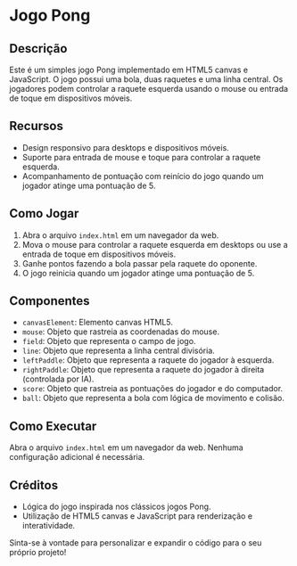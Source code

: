 # Jogo Pong

## Descrição

Este é um simples jogo Pong implementado em HTML5 canvas e JavaScript. O jogo possui uma bola, duas raquetes e uma linha central. Os jogadores podem controlar a raquete esquerda usando o mouse ou entrada de toque em dispositivos móveis.

## Recursos

- Design responsivo para desktops e dispositivos móveis.
- Suporte para entrada de mouse e toque para controlar a raquete esquerda.
- Acompanhamento de pontuação com reinício do jogo quando um jogador atinge uma pontuação de 5.

## Como Jogar

1. Abra o arquivo `index.html` em um navegador da web.
2. Mova o mouse para controlar a raquete esquerda em desktops ou use a entrada de toque em dispositivos móveis.
3. Ganhe pontos fazendo a bola passar pela raquete do oponente.
4. O jogo reinicia quando um jogador atinge uma pontuação de 5.

## Componentes

- `canvasElement`: Elemento canvas HTML5.
- `mouse`: Objeto que rastreia as coordenadas do mouse.
- `field`: Objeto que representa o campo de jogo.
- `line`: Objeto que representa a linha central divisória.
- `leftPaddle`: Objeto que representa a raquete do jogador à esquerda.
- `rightPaddle`: Objeto que representa a raquete do jogador à direita (controlada por IA).
- `score`: Objeto que rastreia as pontuações do jogador e do computador.
- `ball`: Objeto que representa a bola com lógica de movimento e colisão.

## Como Executar

Abra o arquivo `index.html` em um navegador da web. Nenhuma configuração adicional é necessária.

## Créditos

- Lógica do jogo inspirada nos clássicos jogos Pong.
- Utilização de HTML5 canvas e JavaScript para renderização e interatividade.

Sinta-se à vontade para personalizar e expandir o código para o seu próprio projeto!
